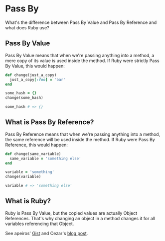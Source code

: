 # Pass By

What's the difference between Pass By Value and Pass By Reference and what does Ruby use?

## Pass By Value

Pass By Value means that when we're passing anything into a method, a mere copy of its value is used inside the method. If Ruby were strictly Pass By Value, this would happen:

```ruby
def change(just_a_copy)
  just_a_copy[:foo] = 'bar'
end

some_hash = {}
change(some_hash)

some_hash # => {}
```

## What is Pass By Reference?

Pass By Reference means that when we're passing anything into a method, the same reference will be used inside the method. If Ruby were Pass By Reference, this would happen:

```ruby
def change(same_variable)
  same_variable = 'something else'
end

variable = 'something'
change(variable)

variable # => 'something else'
```

## What is Ruby?

Ruby is Pass By Value, but the copied values are actually Object References. That's why changing an object in a method changes it for all variables referencing that Object.

See apeiros' [Gist](https://gist.github.com/apeiros/bf3ddb3d332dc01ac43840e0d08b382d) and Cezar's [blog post](https://mixandgo.com/learn/is-ruby-pass-by-reference-or-pass-by-value).
